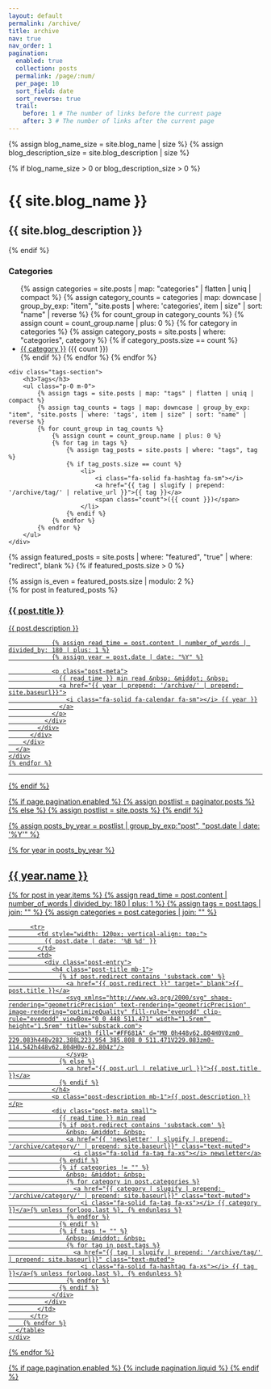 ```yaml
---
layout: default
permalink: /archive/
title: archive
nav: true
nav_order: 1
pagination:
  enabled: true
  collection: posts
  permalink: /page/:num/
  per_page: 10
  sort_field: date
  sort_reverse: true
  trail:
    before: 1 # The number of links before the current page
    after: 3 # The number of links after the current page
---
```

<div class="post">

{% assign blog_name_size = site.blog_name | size %}
{% assign blog_description_size = site.blog_description | size %}

{% if blog_name_size > 0 or blog_description_size > 0 %}
  <div class="header-bar">
    <h1>{{ site.blog_name }}</h1>
    <h2>{{ site.blog_description }}</h2>
  </div>
{% endif %}

<div class="tag-category-list">
    <div class="categories-section">
        <h3>Categories</h3>
        <ul class="p-0 m-0">
            {% assign categories = site.posts | map: "categories" | flatten | uniq | compact %}
            {% assign category_counts = categories | map: downcase | group_by_exp: "item", "site.posts | where: 'categories', item | size" | sort: "name" | reverse %}
            {% for count_group in category_counts %}
                {% assign count = count_group.name | plus: 0 %}
                {% for category in categories %}
                    {% assign category_posts = site.posts | where: "categories", category %}
                    {% if category_posts.size == count %}
                        <li>
                            <i class="fa-solid fa-tag fa-sm"></i> 
                            <a href="{{ category | slugify | prepend: '/archive/category/' | relative_url }}">{{ category }}</a>
                            <span class="count">({{ count }})</span>
                        </li>
                    {% endif %}
                {% endfor %}
            {% endfor %}
        </ul>
    </div>

    <div class="tags-section">
        <h3>Tags</h3>
        <ul class="p-0 m-0">
            {% assign tags = site.posts | map: "tags" | flatten | uniq | compact %}
            {% assign tag_counts = tags | map: downcase | group_by_exp: "item", "site.posts | where: 'tags', item | size" | sort: "name" | reverse %}
            {% for count_group in tag_counts %}
                {% assign count = count_group.name | plus: 0 %}
                {% for tag in tags %}
                    {% assign tag_posts = site.posts | where: "tags", tag %}
                    {% if tag_posts.size == count %}
                        <li>
                            <i class="fa-solid fa-hashtag fa-sm"></i>
                            <a href="{{ tag | slugify | prepend: '/archive/tag/' | relative_url }}">{{ tag }}</a>
                            <span class="count">({{ count }})</span>
                        </li>
                    {% endif %}
                {% endfor %}
            {% endfor %}
        </ul>
    </div>
</div>

{% assign featured_posts = site.posts | where: "featured", "true" | where: "redirect", blank %}
{% if featured_posts.size > 0 %}
<br>

<div class="container featured-posts">
  {% assign is_even = featured_posts.size | modulo: 2 %}
  <div class="row row-cols-{% if featured_posts.size <= 2 or is_even == 0 %}2{% else %}3{% endif %}">
    {% for post in featured_posts %}
    <div class="col mb-4">
      <a href="{{ post.url | relative_url }}">
        <div class="card hoverable">
          <div class="row g-0">
            <div class="col-md-12">
              <div class="card-body">
                <div class="float-right">
                  <i class="fa-solid fa-thumbtack fa-xs"></i>
                </div>
                <h3 class="card-title text-lowercase">{{ post.title }}</h3>
                <p class="card-text">{{ post.description }}</p>

                {% assign read_time = post.content | number_of_words | divided_by: 180 | plus: 1 %}
                {% assign year = post.date | date: "%Y" %}

                <p class="post-meta">
                  {{ read_time }} min read &nbsp; &middot; &nbsp;
                  <a href="{{ year | prepend: '/archive/' | prepend: site.baseurl}}">
                    <i class="fa-solid fa-calendar fa-sm"></i> {{ year }}
                  </a>
                </p>
              </div>
            </div>
          </div>
        </div>
      </a>
    </div>
    {% endfor %}
  </div>
</div>
<hr>
{% endif %}

{% if page.pagination.enabled %}
  {% assign postlist = paginator.posts %}
{% else %}
  {% assign postlist = site.posts %}
{% endif %}

{% assign posts_by_year = postlist | group_by_exp:"post", "post.date | date: '%Y'" %}

<div class="archive-years">
  {% for year in posts_by_year %}
    <h2 class="archive-year">{{ year.name }}</h2>
    <div class="table-responsive">
      <table class="table table-hover">
        {% for post in year.items %}
          {% assign read_time = post.content | number_of_words | divided_by: 180 | plus: 1 %}
          {% assign tags = post.tags | join: "" %}
          {% assign categories = post.categories | join: "" %}

          <tr>
            <td style="width: 120px; vertical-align: top;">
              {{ post.date | date: '%B %d' }}
            </td>
            <td>
              <div class="post-entry">
                <h4 class="post-title mb-1">
                  {% if post.redirect contains 'substack.com' %}
                    <a href="{{ post.redirect }}" target="_blank">{{ post.title }}</a>
                    <svg xmlns="http://www.w3.org/2000/svg" shape-rendering="geometricPrecision" text-rendering="geometricPrecision" image-rendering="optimizeQuality" fill-rule="evenodd" clip-rule="evenodd" viewBox="0 0 448 511.471" width="1.5rem" height="1.5rem" title="substack.com">
                      <path fill="#FF681A" d="M0 0h448v62.804H0V0zm0 229.083h448v282.388L223.954 385.808 0 511.471V229.083zm0-114.542h448v62.804H0v-62.804z"/>
                    </svg>
                  {% else %}
                    <a href="{{ post.url | relative_url }}">{{ post.title }}</a>
                  {% endif %}
                </h4>
                <p class="post-description mb-1">{{ post.description }}</p>
                <div class="post-meta small">
                  {{ read_time }} min read
                  {% if post.redirect contains 'substack.com' %}
                    &nbsp; &middot; &nbsp;
                    <a href="{{ 'newsletter' | slugify | prepend: '/archive/category/' | prepend: site.baseurl}}" class="text-muted">
                      <i class="fa-solid fa-tag fa-xs"></i> newsletter</a>
                  {% endif %}
                  {% if categories != "" %}
                    &nbsp; &middot; &nbsp;
                    {% for category in post.categories %}
                      <a href="{{ category | slugify | prepend: '/archive/category/' | prepend: site.baseurl}}" class="text-muted">
                        <i class="fa-solid fa-tag fa-xs"></i> {{ category }}</a>{% unless forloop.last %}, {% endunless %}
                    {% endfor %}
                  {% endif %}
                  {% if tags != "" %}
                    &nbsp; &middot; &nbsp;
                    {% for tag in post.tags %}
                      <a href="{{ tag | slugify | prepend: '/archive/tag/' | prepend: site.baseurl}}" class="text-muted">
                        <i class="fa-solid fa-hashtag fa-xs"></i> {{ tag }}</a>{% unless forloop.last %}, {% endunless %}
                    {% endfor %}
                  {% endif %}
                </div>
              </div>
            </td>
          </tr>
        {% endfor %}
      </table>
    </div>
  {% endfor %}
</div>

{% if page.pagination.enabled %}
  {% include pagination.liquid %}
{% endif %}

</div>
